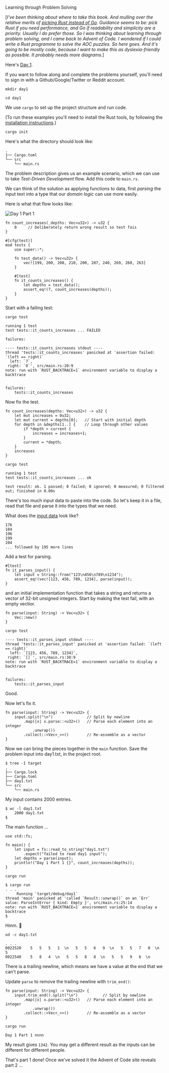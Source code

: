 Learning through Problem Solving

[_I've been thinking about where to take this book. And mulling over the relative merits of [picking Rust instead of Go](https://blog.logrocket.com/when-to-use-rust-and-when-to-use-golang/). Guidance seems to be: pick Rust if you need performance, and Go if readability and simplicity are a priority. Usually I do prefer those. So I was thinking about learning through problem solving, and I came back to Advent of Code. I wondered if I could write a Rust programme to solve the AOC puzzles. So here goes. And it's going to be mostly code, because I want to make this as dyslexia-friendly as possible. It probably needs more diagrams._]

Here's [Day 1](https://adventofcode.com/2021/day/1).

If you want to follow along and complete the problems yourself, you'll need to sign in with a Github/Google/Twitter or Reddit account.

`mkdir day1`

`cd day1`

We use `cargo` to set up the project structure and run code.

(To run these examples you'll need to install the Rust tools, by following the [installation instructions](https://doc.rust-lang.org/cargo/getting-started/installation.html).)

`cargo init`

Here's what the directory should look like:

```
.
├── Cargo.toml
└── src
    └── main.rs
```

The problem description gives us an example scenario, which we can use to take _Test-Driven Development_ flow. Add this code to `main.rs`.

We can think of the solution as applying functions to data, first _parsing_ the input text into a type that our _domain logic_ can use more easily.

Here is what that flow looks like:

![Day 1 Part 1](images/day1_part1.png)

```
fn count_increases(_depths: Vec<u32>) -> u32 {
    0     // Deliberately return wrong result so test fais
}

#[cfg(test)]
mod tests {
    use super::*;

    fn test_data() -> Vec<u32> {
        vec![199, 200, 208, 210, 200, 207, 240, 269, 260, 263]
    }

    #[test]
    fn it_counts_increases() {
        let depths = test_data();
        assert_eq!(7, count_increases(depths));
    }
}
```

Start with a failing test:

`cargo test`

```
running 1 test
test tests::it_counts_increases ... FAILED

failures:

---- tests::it_counts_increases stdout ----
thread 'tests::it_counts_increases' panicked at 'assertion failed: `(left == right)`
  left: `7`,
 right: `0`', src/main.rs:20:9
note: run with `RUST_BACKTRACE=1` environment variable to display a backtrace


failures:
    tests::it_counts_increases

```

Now fix the test.

```
fn count_increases(depths: Vec<u32>) -> u32 {
    let mut increases = 0u32;
    let mut current = depths[0];   // Start with initial depth
    for depth in &depths[1..] {    // Loop through other values
        if *depth > current {
            increases = increases+1;
        }
        current = *depth;
    }
    increases
}
```

`cargo test`

```
running 1 test
test tests::it_counts_increases ... ok

test result: ok. 1 passed; 0 failed; 0 ignored; 0 measured; 0 filtered out; finished in 0.00s
```

There's too much input data to paste into the code. So let's keep it in a file, read that file and parse it into the types that we need.

What does the [input data](https://adventofcode.com/2021/day/1/input) look like?

```
176
184
196
199
204
... followed by 195 more lines
```

Add a test for parsing.

```
#[test]
fn it_parses_input() {
    let input = String::from("123\n456\n789\n1234");
    assert_eq!(vec![123, 456, 789, 1234], parse(input));
}
```    

and an initial implementation function that takes a string and returns a vector of 32-bit unsigned integers. Start by making the test fail, with an empty vectior.

```
fn parse(input: String) -> Vec<u32> {
    Vec::new()
}
```

`cargo test`

```
---- tests::it_parses_input stdout ----
thread 'tests::it_parses_input' panicked at 'assertion failed: `(left == right)`
  left: `[123, 456, 789, 1234]`,
 right: `[]`', src/main.rs:38:9
note: run with `RUST_BACKTRACE=1` environment variable to display a backtrace


failures:
    tests::it_parses_input
```    

Good.

Now let's fix it.

```
fn parse(input: String) -> Vec<u32> {
    input.split("\n")               // Split by newline
        .map(|x| x.parse::<u32>()   // Parse each element into an integer
            .unwrap())
        .collect::<Vec<_>>()        // Re-assemble as a vector
}
```

Now we can bring the pieces together in the `main` function. Save the problem input into day1.txt, in the project root.

```
$ tree -I target
.
├── Cargo.lock
├── Cargo.toml
├── day1.txt
└── src
    └── main.rs
```

My input contains 2000 entries.

```
$ wc -l day1.txt
    2000 day1.txt
$
```

The main function ...

```
use std::fs;
    
fn main() {
    let input = fs::read_to_string("day1.txt")
        .expect("failed to read day1 input");
    let depths = parse(input);
    println!("Day 1 Part 1 {}", count_increases(depths));
}
```

`cargo run`

```
$ cargo run
. . .
     Running `target/debug/day1`
thread 'main' panicked at 'called `Result::unwrap()` on an `Err` value: ParseIntError { kind: Empty }', src/main.rs:25:14
note: run with `RUST_BACKTRACE=1` environment variable to display a backtrace
$
```

Hmm. :thinking:

`od -c day1.txt`

```
. . .
0022520    5   5   5   1  \n   5   5   6   9  \n   5   5   7   0  \n   5
0022540    5   8   4  \n   5   5   8   8  \n   5   5   9   6  \n
```

There is a trailing newline, which means we have a value at the end that we can't parse.

Update `parse` to remove the trailing newline with `trim_end()`:

```
fn parse(input: String) -> Vec<u32> {
    input.trim_end().split("\n")           // Split by newline
        .map(|x| x.parse::<u32>()   // Parse each element into an integer
            .unwrap())
        .collect::<Vec<_>>()        // Re-assemble as a vector
}
```

`cargo run`

`Day 1 Part 1 nnnn`

My result gives `1342`. You may get a different result as the inputs can be different for different people.

That's part 1 done! Once we've solved it the Advent of Code site reveals part 2 ...

